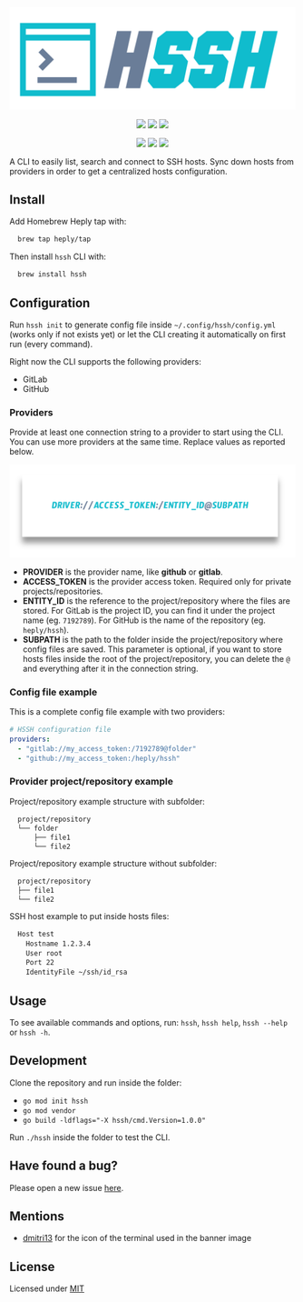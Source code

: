 <p align='center'><img src='./assets/logo_small.svg' /></p>

<p align='center'>
<img src='https://img.shields.io/github/go-mod/go-version/heply/hssh?color=10bccd&style=for-the-badge' />
<img src='https://img.shields.io/github/v/release/heply/hssh?color=10bccd&style=for-the-badge' />
<img src='https://img.shields.io/github/license/heply/hssh?color=10bccd&style=for-the-badge' />
</p>
<p align='center'>
<img src='https://img.shields.io/github/issues-pr/heply/hssh?color=10bccd&style=for-the-badge' />
<img src='https://img.shields.io/github/issues/heply/hssh?color=10bccd&style=for-the-badge' />
<img src='https://img.shields.io/github/contributors/heply/hssh?color=10bccd&style=for-the-badge' />
</p>

A CLI to easily list, search and connect to SSH hosts. Sync down hosts from providers in order to get a centralized hosts configuration.

## Install

Add Homebrew Heply tap with:

```bash
  brew tap heply/tap
```

Then install `hssh` CLI with:

```bash
  brew install hssh
```

## Configuration

Run `hssh init` to generate config file inside `~/.config/hssh/config.yml` (works only if not exists yet) or let the CLI creating it automatically on first run (every command).

Right now the CLI supports the following providers:

- GitLab
- GitHub

### Providers

Provide at least one connection string to a provider to start using the CLI. You can use more providers at the same time. Replace values as reported below.

<p align='center'>
<img src='./assets/provider.png' />
</p>

- **PROVIDER** is the provider name, like **github** or **gitlab**.
- **ACCESS_TOKEN** is the provider access token. Required only for private projects/repositories.
- **ENTITY_ID** is the reference to the project/repository where the files are stored. For GitLab is the project ID, you can find it under the project name (eg. `7192789`). For GitHub is the name of the repository (eg. `heply/hssh`).
- **SUBPATH** is the path to the folder inside the project/repository where config files are saved. This parameter is optional, if you want to store hosts files inside the root of the project/repository, you can delete the `@` and everything after it in the connection string.

### Config file example

This is a complete config file example with two providers:

```yaml
# HSSH configuration file
providers:
  - "gitlab://my_access_token:/7192789@folder"
  - "github://my_access_token:/heply/hssh"
```

### Provider project/repository example

Project/repository example structure with subfolder:

```
  project/repository
  └── folder
      ├── file1
      └── file2
```

Project/repository example structure without subfolder:

```
  project/repository
  ├── file1
  └── file2
```

SSH host example to put inside hosts files:

```bash
  Host test
    Hostname 1.2.3.4
    User root
    Port 22
    IdentityFile ~/ssh/id_rsa
```

## Usage

To see available commands and options, run: `hssh`, `hssh help`, `hssh --help` or `hssh -h`.

## Development

Clone the repository and run inside the folder:

- `go mod init hssh`
- `go mod vendor`
- `go build -ldflags="-X hssh/cmd.Version=1.0.0"`

Run `./hssh` inside the folder to test the CLI.

## Have found a bug?

Please open a new issue [here](https://github.com/heply/hssh/issues).

## Mentions

- [dmitri13](https://www.flaticon.com/authors/dmitri13) for the icon of the terminal used in the banner image

## License

Licensed under [MIT](./LICENSE)
